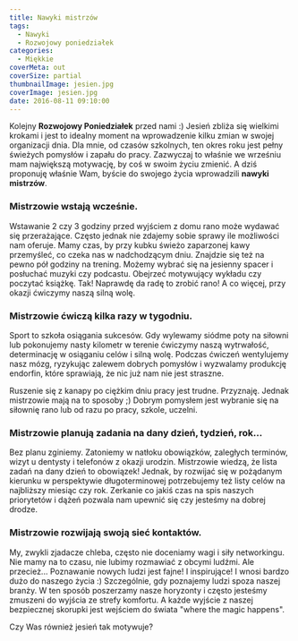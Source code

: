 ```yaml
---
title: Nawyki mistrzów
tags:
  - Nawyki
  - Rozwojowy poniedziałek
categories:
  - Miękkie
coverMeta: out
coverSize: partial
thumbnailImage: jesien.jpg
coverImage: jesien.jpg
date: 2016-08-11 09:10:00
---
```



Kolejny **Rozwojowy Poniedziałek** przed nami :) Jesień zbliża się wielkimi krokami i jest to idealny moment na wprowadzenie kilku zmian w swojej organizacji dnia. Dla mnie, od czasów szkolnych, ten okres roku jest pełny świeżych pomysłów i zapału do pracy. Zazwyczaj to właśnie we wrześniu mam największą motywację, by coś w swoim życiu zmienić. A dziś proponuję właśnie Wam, byście do swojego życia wprowadzili **nawyki mistrzów**.
<!--more-->

### Mistrzowie wstają wcześnie.

Wstawanie 2 czy 3 godziny przed wyjściem z domu rano może wydawać się przerażające. Często jednak nie zdajemy sobie sprawy ile możliwości nam oferuje. Mamy czas, by przy kubku świeżo zaparzonej kawy przemyśleć, co czeka nas w nadchodzącym dniu. Znajdzie się też na pewno pół godziny na trening. Możemy wybrać się na jesienny spacer i posłuchać muzyki czy podcastu. Obejrzeć motywujący wykładu czy poczytać książkę. Tak! Naprawdę da radę to zrobić rano! A co więcej, przy okazji ćwiczymy naszą silną wolę.

### Mistrzowie ćwiczą kilka razy w tygodniu.

Sport to szkoła osiągania sukcesów. Gdy wylewamy siódme poty na siłowni lub pokonujemy nasty kilometr w terenie ćwiczymy naszą wytrwałość, determinację w osiąganiu celów i silną wolę. Podczas ćwiczeń wentylujemy nasz mózg, ryzykując zalewem dobrych pomysłów i wyzwalamy produkcję endorfin, które sprawiają, że nic już nam nie jest straszne.

Ruszenie się z kanapy po ciężkim dniu pracy jest trudne. Przyznaję. Jednak mistrzowie mają na to sposoby ;) Dobrym pomysłem jest wybranie się na siłownię rano lub od razu po pracy, szkole, uczelni.

### Mistrzowie planują zadania na dany dzień, tydzień, rok...

Bez planu zginiemy. Zatoniemy w natłoku obowiązków, zaległych terminów, wizyt u dentysty i telefonów z okazji urodzin. Mistrzowie wiedzą, że lista zadań na dany dzień to obowiązek! Jednak, by rozwijać się w pożądanym kierunku w perspektywie długoterminowej potrzebujemy też listy celów na najbliższy miesiąc czy rok. Zerkanie co jakiś czas na spis naszych priorytetów i dążeń pozwala nam upewnić się czy jesteśmy na dobrej drodze.

### Mistrzowie rozwijają swoją sieć kontaktów.

My, zwykli zjadacze chleba, często nie doceniamy wagi i siły networkingu. Nie mamy na to czasu, nie lubimy rozmawiać z obcymi ludźmi. Ale przecież... Poznawanie nowych ludzi jest fajne! I inspirujące! I wnosi bardzo dużo do naszego życia :) Szczególnie, gdy poznajemy ludzi spoza naszej branży. W ten sposób poszerzamy nasze horyzonty i często jesteśmy zmuszeni do wyjścia ze strefy komfortu. A każde wyjście z naszej bezpiecznej skorupki jest wejściem do świata "where the magic happens".

Czy Was również jesień tak motywuje?
